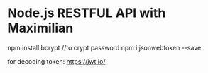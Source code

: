 # Node.js RESTFUL API with Maximilian

npm install bcrypt  //to crypt password
npm i jsonwebtoken --save

for decoding token:
https://jwt.io/
